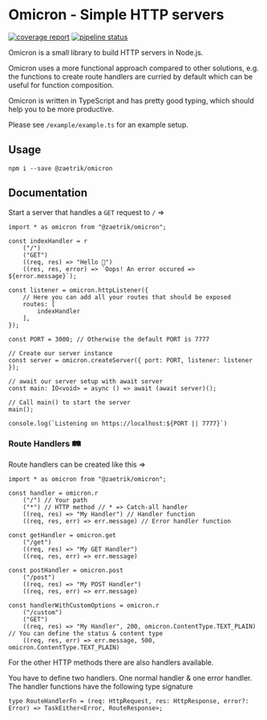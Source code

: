 # Omicron - Simple HTTP servers

[![coverage report](https://gitlab.com/Cedomic/omicron/badges/master/coverage.svg)](https://gitlab.com/Cedomic/omicron/-/commits/master) [![pipeline status](https://gitlab.com/Cedomic/omicron/badges/master/pipeline.svg)](https://gitlab.com/Cedomic/omicron/-/commits/master)

Omicron is a small library to build HTTP servers in Node.js.

Omicron uses a more functional approach compared to other solutions, e.g. the functions to create route handlers are curried by default which can be useful for function composition.

Omicron is written in TypeScript and has pretty good typing, which should help you to be more productive.

Please see `/example/example.ts` for an example setup.

## Usage

    npm i --save @zaetrik/omicron

## Documentation

Start a server that handles a `GET` request to `/` =>

    import * as omicron from "@zaetrik/omicron";

    const indexHandler = r
        ("/")
        ("GET")
        ((req, res) => "Hello 👋")
        ((res, res, error) => `Oops! An error occured => ${error.message}`);

    const listener = omicron.httpListener({
        // Here you can add all your routes that should be exposed
        routes: [
            indexHandler
        ],
    });

    const PORT = 3000; // Otherwise the default PORT is 7777

    // Create our server instance
    const server = omicron.createServer({ port: PORT, listener: listener });

    // await our server setup with await server
    const main: IO<void> = async () => await (await server)();

    // Call main() to start the server
    main();

    console.log(`Listening on https://localhost:${PORT || 7777}`)

### Route Handlers 🛤️

Route handlers can be created like this =>

    import * as omicron from "@zaetrik/omicron";

    const handler = omicron.r
        ("/") // Your path
        ("*") // HTTP method // * => Catch-all handler
        ((req, res) => "My Handler") // Handler function
        ((req, res, err) => err.message) // Error handler function

    const getHandler = omicron.get
        ("/get")
        ((req, res) => "My GET Handler")
        ((req, res, err) => err.message)

    const postHandler = omicron.post
        ("/post")
        ((req, res) => "My POST Handler")
        ((req, res, err) => err.message)

    const handlerWithCustomOptions = omicron.r
        ("/custom")
        ("GET")
        ((req, res) => "My Handler", 200, omicron.ContentType.TEXT_PLAIN) // You can define the status & content type
        ((req, res, err) => err.message, 500, omicron.ContentType.TEXT_PLAIN)

For the other HTTP methods there are also handlers available.

You have to define two handlers. One normal handler & one error handler.
The handler functions have the following type signature

    type RouteHandlerFn = (req: HttpRequest, res: HttpResponse, error?: Error) => TaskEither<Error, RouteResponse>;
